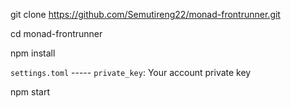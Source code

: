 git clone https://github.com/Semutireng22/monad-frontrunner.git

cd monad-frontrunner

npm install

 `settings.toml` ----- `private_key`: Your account private key
 
 npm start
